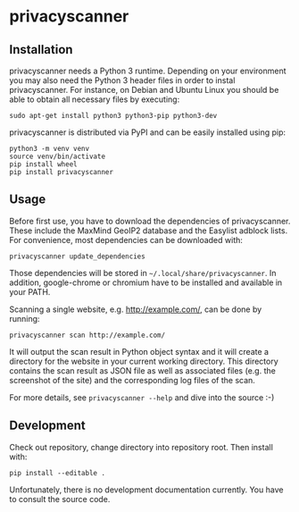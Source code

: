 privacyscanner
==============

Installation
------------

privacyscanner needs a Python 3 runtime. Depending on your environment you
may also need the Python 3 header files in order to instal privacyscanner.
For instance, on Debian and Ubuntu Linux you should be able
to obtain all necessary files by executing:

    sudo apt-get install python3 python3-pip python3-dev

privacyscanner is distributed via PyPI and can be easily installed using pip:

    python3 -m venv venv
    source venv/bin/activate
    pip install wheel
    pip install privacyscanner

Usage
-----

Before first use, you have to download the dependencies of privacyscanner.
These include the MaxMind GeoIP2 database and the Easylist adblock lists.
For convenience, most dependencies can be downloaded with:

    privacyscanner update_dependencies

Those dependencies will be stored in `~/.local/share/privacyscanner`. In
addition, google-chrome or chromium have to be installed and available in
your PATH.

Scanning a single website, e.g. http://example.com/, can be done by running:

    privacyscanner scan http://example.com/

It will output the scan result in Python object syntax and it will create a
directory for the website in your current working directory. This directory
contains the scan result as JSON file as well as associated files (e.g. the
screenshot of the site) and the corresponding log files of the scan.

For more details, see `privacyscanner --help` and dive into the source :-)

Development
-----------

Check out repository, change directory into repository root. Then install
with:

    pip install --editable .

Unfortunately, there is no development documentation currently. You have
to consult the source code.
